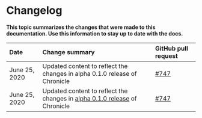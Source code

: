 # Changelog

**This topic summarizes the changes that were made to this documentation. Use this information to stay up to date with the docs.**

|**Date**|**Change summary**|**GitHub pull request**|
|:-------|:-----------------|:----------------------|
|June 25, 2020|Updated content to reflect the changes in alpha 0.1.0 release of Chronicle | [#747](https://github.com/iotaledger/documentation/pull/747)|
|June 25, 2020|Updated content to reflect the changes in [alpha 0.1.0 release](https://blog.iota.org/chronicle-our-full-permanode-framework-for-decentralized-storage-on-the-iota-network-18cf5062a016) of Chronicle | [#747](https://github.com/iotaledger/documentation/pull/747)|
